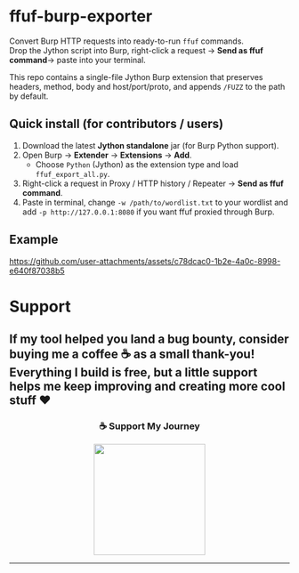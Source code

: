 # ffuf-burp-exporter

Convert Burp HTTP requests into ready-to-run `ffuf` commands.  
Drop the Jython script into Burp, right-click a request -> **Send as ffuf command**-> paste into your terminal.

This repo contains a single-file Jython Burp extension that preserves headers, method, body and host/port/proto, and appends `/FUZZ` to the path by default.

## Quick install (for contributors / users)
1. Download the latest **Jython standalone** jar (for Burp Python support).  
2. Open Burp → **Extender** → **Extensions** → **Add**.  
   - Choose `Python` (Jython) as the extension type and load `ffuf_export_all.py`.  
3. Right-click a request in Proxy / HTTP history / Repeater → **Send as ffuf command**.  
4. Paste in terminal, change `-w /path/to/wordlist.txt` to your wordlist and add `-p http://127.0.0.1:8080` if you want ffuf proxied through Burp.

## Example

https://github.com/user-attachments/assets/c78dcac0-1b2e-4a0c-8998-e640f87038b5

# Support
If my tool helped you land a bug bounty, consider buying me a coffee ☕️ as a small thank-you! Everything I build is free, but a little support helps me keep improving and creating more cool stuff ❤️
---

<div align="center">
  <h3>☕ Support My Journey</h3>
</div>


<div align="center">
  <a href="https://www.buymeacoffee.com/tobiasguta">
    <img src="https://cdn.buymeacoffee.com/buttons/v2/default-yellow.png" width="200" />
  </a>
</div>

---
